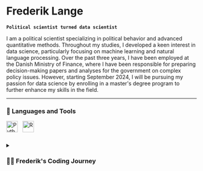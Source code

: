 # Frederik Lange

**`Political scientist turned data scientist`**

I am a political scientist specializing in political behavior and advanced quantitative methods. Throughout my studies, I developed a keen interest in data science, particularly focusing on machine learning and natural language processing. Over the past three years, I have been employed at the Danish Ministry of Finance, where I have been responsible for preparing decision-making papers and analyses for the government on complex policy issues. However, starting September 2024, I will be pursuing my passion for data science by enrolling in a master's degree program to further enhance my skills in the field.

---

### 🧰 Languages and Tools
<img align="left" alt="Python" width="30px" style="padding-right:10px;" src="https://cdn.jsdelivr.net/gh/devicons/devicon/icons/python/python-plain.svg" />
<img align="left" alt="R" width="30px" style="padding-right:10px;" src="https://cdn.jsdelivr.net/npm/simple-icons@3.13.0/icons/rstudio.svg" />
<br />

#

<details>
 <summary><h3>👨‍💻 Frederik's Coding Journey</h3></summary>
   <p>I embarked on my coding journey during my master's degree in political science, where I enrolled in an introductory course in social data science. This course introduced me to Python and sparked my interest in data science. From there on, I pursued additional courses related to data science. This included the course "Machine Learning in Conflict Prediction", where I learned how modern computational methods from the field of machine learning can contribute to forecasting and predicting future conflicts. You can find more about this course in the github repository: https://github.com/Polichinel/exercises_MLCP.</p>

<p>Furthermore, I pursued a specialization in political behavior and advanced quantitative methods, where I developed my skills in conducting causal research through various methods such as experiments, instrumental variables, and differences-in-differences using the statistical software R. For more details, you can visit the course webpage (https://gregoryeady.com/ResearchMethodsCourse/), and see assignment here (https://gregoryeady.com/ResearchMethodsCourse/assets/assignment/Replication_of_Gerber_and_Hopkins.pdf).</p>

<p>I applied these acquired skills in my thesis, where I investigated polarization in parliamentary speeches and legislative votes. I employed a machine learning-based measure of linguistic polarization among Danish politicians, working with unstructured data and large datasets comprising 0.5 million speeches. I also gained experience utilising Google Cloud Platform to run my machine learning models.</p>

<p>Looking ahead, I have enrolled in a master's degree program in data science starting September 2024. I am looking very much forward to learn tons of new things within the field of data science</p>
